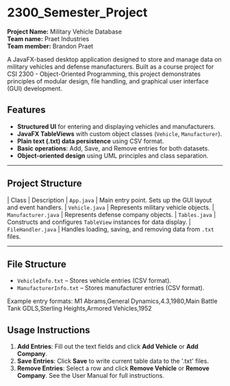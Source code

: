 # 2300_Semester_Project

**Project Name:** Military Vehicle Database  
**Team name:** Praet Industries  
**Team member:** Brandon Praet 

A JavaFX-based desktop application designed to store and manage data on military vehicles and defense manufacturers. Built as a course project for CSI 2300 - Object-Oriented Programming, this project demonstrates principles of modular design, file handling, and graphical user interface (GUI) development.

## Features

- **Structured UI** for entering and displaying vehicles and manufacturers.
- **JavaFX TableViews** with custom object classes (`Vehicle`, `Manufacturer`).
- **Plain text (.txt) data persistence** using CSV format.
- **Basic operations**: Add, Save, and Remove entries for both datasets.
- **Object-oriented design** using UML principles and class separation.

---

## Project Structure

| Class               | Description 
| `App.java`          | Main entry point. Sets up the GUI layout and event handlers.
| `Vehicle.java`      | Represents military vehicle objects.
| `Manufacturer.java` | Represents defense company objects.
| `Tables.java`       | Constructs and configures `TableView` instances for data display.
| `FileHandler.java`  | Handles loading, saving, and removing data from `.txt` files.

---

## File Structure

- `VehicleInfo.txt` – Stores vehicle entries (CSV format).
- `ManufacturerInfo.txt` – Stores manufacturer entries (CSV format).

Example entry formats:
M1 Abrams,General Dynamics,4.3,1980,Main Battle Tank 
GDLS,Sterling Heights,Armored Vehicles,1952

## Usage Instructions
1. **Add Entries**: Fill out the text fields and click **Add Vehicle** or **Add Company**.
2. **Save Entries**: Click **Save** to write current table data to the '.txt' files.
3. **Remove Entries**: Select a row and click **Remove Vehicle** or **Remove Company**.
See the User Manual for full instructions.


